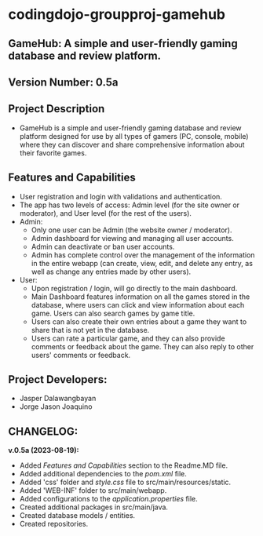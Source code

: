 # codingdojo-groupproj-gamehub

## GameHub: A simple and user-friendly gaming database and review platform.
## Version Number: 0.5a

## Project Description
- GameHub is a simple and user-friendly gaming database and review platform designed for use by all types of gamers (PC, console, mobile) where they can discover and share comprehensive information about their favorite games.

## Features and Capabilities
- User registration and login with validations and authentication.
- The app has two levels of access: Admin level (for the site owner or moderator), and User level (for the rest of the users).
- Admin:
    - Only one user can be Admin (the website owner / moderator).
    - Admin dashboard for viewing and managing all user accounts.
    - Admin can deactivate or ban user accounts.
    - Admin has complete control over the management of the information in the entire webapp (can create, view, edit, and delete any entry, as well as change any entries made by other users).
- User:
    - Upon registration / login, will go directly to the main dashboard.
    - Main Dashboard features information on all the games stored in the database, where users can click and view information about each game. Users can also search games by game title.
    - Users can also create their own entries about a game they want to share that is not yet in the database.
    - Users can rate a particular game, and they can also provide comments or feedback about the game. They can also reply to other users' comments or feedback.

## Project Developers:
- Jasper Dalawangbayan
- Jorge Jason Joaquino

## CHANGELOG:

**v.0.5a (2023-08-19):**
- Added *Features and Capabilities* section to the Readme.MD file.
- Added additional dependencies to the *pom.xml* file.
- Added 'css' folder and *style.css* file to src/main/resources/static.
- Added 'WEB-INF' folder to src/main/webapp.
- Added configurations to the *application.properties* file.
- Created additional packages in src/main/java.
- Created database models / entities.
- Created repositories.
